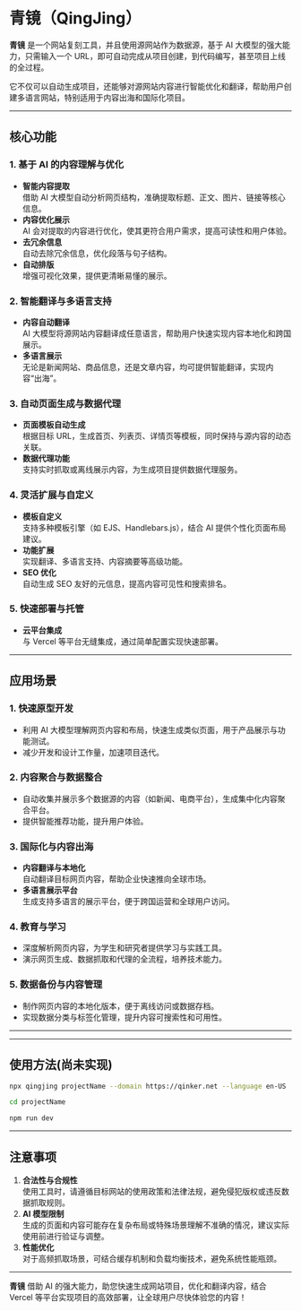 # 青镜（QingJing）

**青镜** 是一个网站复刻工具，并且使用源网站作为数据源，基于 AI 大模型的强大能力，只需输入一个 URL，即可自动完成从项目创建，到代码编写，甚至项目上线的全过程。

它不仅可以自动生成项目，还能够对源网站内容进行智能优化和翻译，帮助用户创建多语言网站，特别适用于内容出海和国际化项目。

---

## 核心功能

### 1. 基于 AI 的内容理解与优化
- **智能内容提取**  
  借助 AI 大模型自动分析网页结构，准确提取标题、正文、图片、链接等核心信息。
- **内容优化展示**  
  AI 会对提取的内容进行优化，使其更符合用户需求，提高可读性和用户体验。
- **去冗余信息**  
  自动去除冗余信息，优化段落与句子结构。
- **自动排版**  
  增强可视化效果，提供更清晰易懂的展示。

### 2. 智能翻译与多语言支持
- **内容自动翻译**  
  AI 大模型将源网站内容翻译成任意语言，帮助用户快速实现内容本地化和跨国展示。
- **多语言展示**  
  无论是新闻网站、商品信息，还是文章内容，均可提供智能翻译，实现内容“出海”。

### 3. 自动页面生成与数据代理
- **页面模板自动生成**  
  根据目标 URL，生成首页、列表页、详情页等模板，同时保持与源内容的动态关联。
- **数据代理功能**  
  支持实时抓取或离线展示内容，为生成项目提供数据代理服务。

### 4. 灵活扩展与自定义
- **模板自定义**  
  支持多种模板引擎（如 EJS、Handlebars.js），结合 AI 提供个性化页面布局建议。
- **功能扩展**  
  实现翻译、多语言支持、内容摘要等高级功能。
- **SEO 优化**  
  自动生成 SEO 友好的元信息，提高内容可见性和搜索排名。

### 5. 快速部署与托管
- **云平台集成**  
  与 Vercel 等平台无缝集成，通过简单配置实现快速部署。

---

## 应用场景

### 1. 快速原型开发
- 利用 AI 大模型理解网页内容和布局，快速生成类似页面，用于产品展示与功能测试。
- 减少开发和设计工作量，加速项目迭代。

### 2. 内容聚合与数据整合
- 自动收集并展示多个数据源的内容（如新闻、电商平台），生成集中化内容聚合平台。
- 提供智能推荐功能，提升用户体验。

### 3. 国际化与内容出海
- **内容翻译与本地化**  
  自动翻译目标网页内容，帮助企业快速推向全球市场。
- **多语言展示平台**  
  生成支持多语言的展示平台，便于跨国运营和全球用户访问。

### 4. 教育与学习
- 深度解析网页内容，为学生和研究者提供学习与实践工具。
- 演示网页生成、数据抓取和代理的全流程，培养技术能力。

### 5. 数据备份与内容管理
- 制作网页内容的本地化版本，便于离线访问或数据存档。
- 实现数据分类与标签化管理，提升内容可搜索性和可用性。

---


---

## 使用方法(尚未实现)
```bash
npx qingjing projectName --domain https://qinker.net --language en-US

cd projectName

npm run dev

```

---

## 注意事项

1. **合法性与合规性**  
   使用工具时，请遵循目标网站的使用政策和法律法规，避免侵犯版权或违反数据抓取规则。
2. **AI 模型限制**  
   生成的页面和内容可能存在复杂布局或特殊场景理解不准确的情况，建议实际使用前进行验证与调整。
3. **性能优化**  
   对于高频抓取场景，可结合缓存机制和负载均衡技术，避免系统性能瓶颈。

---

**青镜** 借助 AI 的强大能力，助您快速生成网站项目，优化和翻译内容，结合 Vercel 等平台实现项目的高效部署，让全球用户尽快体验您的内容！
